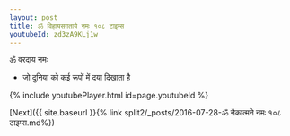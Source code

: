 ```yaml
---
layout: post
title: ॐ विहायसगताये नमः १०८ टाइम्स
youtubeId: zd3zA9KLj1w
---
```

 
 
 ॐ वरदाय नमः  
 
 -  जो दुनिया को कई रूपों में दया दिखाता है 
 
  
 
  
 
 
 
 
 
 


{% include youtubePlayer.html id=page.youtubeId %}
 
[Next]({{ site.baseurl }}{% link  split2/_posts/2016-07-28-ॐ नैकात्मने नमः १०८ टाइम्स.md%})
 
